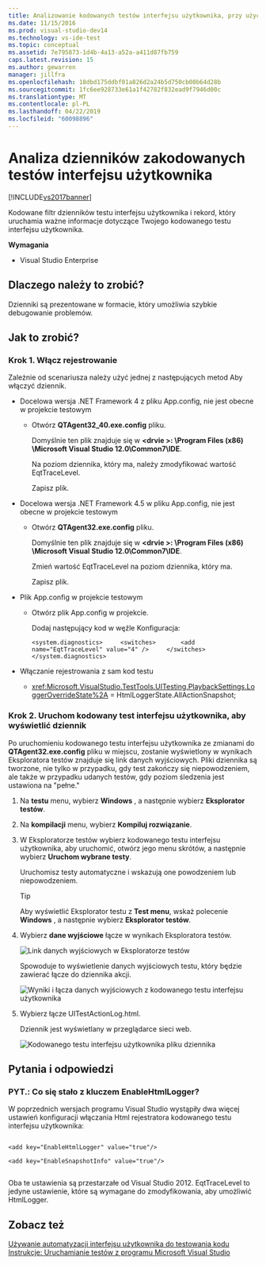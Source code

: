```yaml
---
title: Analizowanie kodowanych testów interfejsu użytkownika, przy użyciu dzienników testu kodowanego interfejsu użytkownika | Dokumentacja firmy Microsoft
ms.date: 11/15/2016
ms.prod: visual-studio-dev14
ms.technology: vs-ide-test
ms.topic: conceptual
ms.assetid: 7e795873-1d4b-4a13-a52a-a411d87fb759
caps.latest.revision: 15
ms.author: gewarren
manager: jillfra
ms.openlocfilehash: 18dbd175ddbf01a826d2a24b5d750cb00b64d28b
ms.sourcegitcommit: 1fc6ee928733e61a1f42782f832ead9f7946d00c
ms.translationtype: MT
ms.contentlocale: pl-PL
ms.lasthandoff: 04/22/2019
ms.locfileid: "60098896"
---
```

# <a name="analyzing-coded-ui-tests-using-coded-ui-test-logs"></a>Analiza dzienników zakodowanych testów interfejsu użytkownika
[!INCLUDE[vs2017banner](../includes/vs2017banner.md)]

Kodowane filtr dzienników testu interfejsu użytkownika i rekord, który uruchamia ważne informacje dotyczące Twojego kodowanego testu interfejsu użytkownika.  
  
 **Wymagania**  
  
- Visual Studio Enterprise  
  
## <a name="why-should-i-do-this"></a>Dlaczego należy to zrobić?  
 Dzienniki są prezentowane w formacie, który umożliwia szybkie debugowanie problemów.  
  
## <a name="how-do-i-do-this"></a>Jak to zrobić?  
  
### <a name="step-1-enable-logging"></a>Krok 1. Włącz rejestrowanie  
 Zależnie od scenariusza należy użyć jednej z następujących metod Aby włączyć dziennik.  
  
- Docelowa wersja .NET Framework 4 z pliku App.config, nie jest obecne w projekcie testowym  
  
    - Otwórz **QTAgent32_40.exe.config** pliku.  
  
         Domyślnie ten plik znajduje się w  **\<drvie >: \Program Files (x86) \Microsoft Visual Studio 12.0\Common7\IDE**.  
  
         Na poziom dziennika, który ma, należy zmodyfikować wartość EqtTraceLevel.  
  
         Zapisz plik.  
  
- Docelowa wersja .NET Framework 4.5 w pliku App.config, nie jest obecne w projekcie testowym  
  
    - Otwórz **QTAgent32.exe.config** pliku.  
  
         Domyślnie ten plik znajduje się w  **\<drvie >: \Program Files (x86) \Microsoft Visual Studio 12.0\Common7\IDE**.  
  
         Zmień wartość EqtTraceLevel na poziom dziennika, który ma.  
  
         Zapisz plik.  
  
- Plik App.config w projekcie testowym  
  
    - Otwórz plik App.config w projekcie.  
  
         Dodaj następujący kod w węźle Konfiguracja:  
  
         `<system.diagnostics>     <switches>       <add name="EqtTraceLevel" value="4" />     </switches>  </system.diagnostics>`  
  
- Włączanie rejestrowania z sam kod testu  
  
    - <xref:Microsoft.VisualStudio.TestTools.UITesting.PlaybackSettings.LoggerOverrideState%2A> = HtmlLoggerState.AllActionSnapshot;  
  
### <a name="step-2-run-your-coded-ui-test-and-view-the-log"></a>Krok 2. Uruchom kodowany test interfejsu użytkownika, aby wyświetlić dziennik  
 Po uruchomieniu kodowanego testu interfejsu użytkownika ze zmianami do **QTAgent32.exe.config** pliku w miejscu, zostanie wyświetlony w wynikach Eksploratora testów znajduje się link danych wyjściowych. Pliki dziennika są tworzone, nie tylko w przypadku, gdy test zakończy się niepowodzeniem, ale także w przypadku udanych testów, gdy poziom śledzenia jest ustawiona na "pełne."  
  
1. Na **testu** menu, wybierz **Windows** , a następnie wybierz **Eksplorator testów**.  
  
2. Na **kompilacji** menu, wybierz **Kompiluj rozwiązanie**.  
  
3. W Eksploratorze testów wybierz kodowanego testu interfejsu użytkownika, aby uruchomić, otwórz jego menu skrótów, a następnie wybierz **Uruchom wybrane testy**.  
  
     Uruchomisz testy automatyczne i wskazują one powodzeniem lub niepowodzeniem.  
  
    > [!TIP]
    >  Aby wyświetlić Eksplorator testu z **Test menu**, wskaż polecenie **Windows** , a następnie wybierz **Eksplorator testów**.  
  
4. Wybierz **dane wyjściowe** łącze w wynikach Eksploratora testów.  
  
     ![Link danych wyjściowych w Eksploratorze testów](../test/media/cuit-htmlactionlog1.png "CUIT_HTMLActionLog1")  
  
     Spowoduje to wyświetlenie danych wyjściowych testu, który będzie zawierać łącze do dziennika akcji.  
  
     ![Wyniki i łącza danych wyjściowych z kodowanego testu interfejsu użytkownika](../test/media/cuit-htmlactionlog2.png "CUIT_HTMLActionLog2")  
  
5. Wybierz łącze UITestActionLog.html.  
  
     Dziennik jest wyświetlany w przeglądarce sieci web.  
  
     ![Kodowanego testu interfejsu użytkownika pliku dziennika](../test/media/cuit-htmlactionlog3.png "CUIT_HTMLActionLog3")  
  
## <a name="q--a"></a>Pytania i odpowiedzi  
  
### <a name="q-what-happened-to-the-enablehtmllogger-key"></a>PYT.: Co się stało z kluczem EnableHtmlLogger?  
 W poprzednich wersjach programu Visual Studio wystąpiły dwa więcej ustawień konfiguracji włączania Html rejestratora kodowanego testu interfejsu użytkownika:  
  
```  
  
<add key="EnableHtmlLogger" value="true"/>  
  
<add key="EnableSnapshotInfo" value="true"/>  
  
```  
  
 Oba te ustawienia są przestarzałe od Visual Studio 2012. EqtTraceLevel to jedyne ustawienie, które są wymagane do zmodyfikowania, aby umożliwić HtmlLogger.  
  
## <a name="see-also"></a>Zobacz też  
 [Używanie automatyzacji interfejsu użytkownika do testowania kodu](../test/use-ui-automation-to-test-your-code.md)   
 [Instrukcje: Uruchamianie testów z programu Microsoft Visual Studio](http://msdn.microsoft.com/library/1a1207a9-2a33-4a1e-a1e3-ddf0181b1046)
